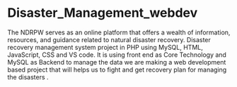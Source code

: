 # Disaster_Management_webdev
The NDRPW serves as an online platform that offers a wealth of information, resources, and guidance related to natural disaster recovery. 
Disaster recovery management system project in PHP using MySQL, HTML, JavaScript, CSS and VS code. It is using front end as Core Technology and MySQL as Backend to manage the data we are making a web development based project that will helps us to fight and get recovery plan for managing the disasters .


